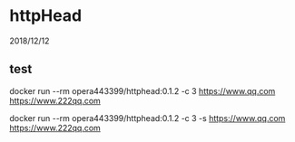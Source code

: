# httpHead

2018/12/12

## test

docker run --rm opera443399/httphead:0.1.2 -c 3 https://www.qq.com https://www.222qq.com

docker run --rm opera443399/httphead:0.1.2 -c 3 -s https://www.qq.com https://www.222qq.com
